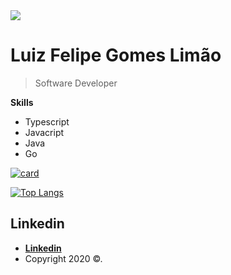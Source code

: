 
<img src="https://media.giphy.com/media/gYWeVOiMmbg3kzCTq5/giphy.gif"> 

# Luiz Felipe Gomes Limão

>Software Developer

**Skills**
- Typescript
- Javacript
- Java
- Go

[![card](https://github-readme-stats.vercel.app/api?username=ffelipelimao&theme=dark&show_icons=true)](https://github.com/ffelipelimao/)

[![Top Langs](https://github-readme-stats.vercel.app/api/top-langs/?username=ffelipelimao&hide=python,tcl&theme=dark)](https://github.com/ffelipelimao/)


## Linkedin

- **[Linkedin](https://www.linkedin.com/in/luiz-felipe-limao/)**
- Copyright 2020 ©.
